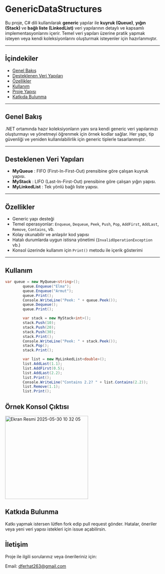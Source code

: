 # GenericDataStructures

Bu proje, C# dili kullanılarak **generic** yapılar ile **kuyruk (Queue)**, **yığın (Stack)** ve **bağlı liste (LinkedList)** veri yapılarının detaylı ve kapsamlı implementasyonlarını içerir. Temel veri yapıları üzerine pratik yapmak isteyen veya kendi koleksiyonlarını oluşturmak isteyenler için hazırlanmıştır.

---

## İçindekiler

- [Genel Bakış](#genel-bakış)
- [Desteklenen Veri Yapıları](#desteklenen-veri-yapıları)
- [Özellikler](#özellikler)
- [Kullanım](#kullanım)
- [Proje Yapısı](#proje-yapısı)
- [Katkıda Bulunma](#katkıda-bulunma)

---

## Genel Bakış

.NET ortamında hazır koleksiyonların yanı sıra kendi generic veri yapılarınızı oluşturmayı ve yönetmeyi öğrenmek için örnek kodlar sağlar. Her yapı, tip güvenliği ve yeniden kullanılabilirlik için generic tiplerle tasarlanmıştır.

---

## Desteklenen Veri Yapıları

- **MyQueue<T>** : FIFO (First-In-First-Out) prensibine göre çalışan kuyruk yapısı.
- **MyStack<T>** : LIFO (Last-In-First-Out) prensibine göre çalışan yığın yapısı.
- **MyLinkedList<T>** : Tek yönlü bağlı liste yapısı.


---

## Özellikler

- Generic yapı desteği
- Temel operasyonlar: `Enqueue`, `Dequeue`, `Peek`, `Push`, `Pop`, `AddFirst`, `AddLast`, `Remove`, `Contains`, vb.
- Kolay okunabilir ve anlaşılır kod yapısı
- Hatalı durumlarda uygun istisna yönetimi (`InvalidOperationException` vb.)
- Konsol üzerinde kullanım için `Print()` metodu ile içerik gösterimi

---

## Kullanım

```csharp
var queue = new MyQueue<string>();
        queue.Enqueue("Elma");
        queue.Enqueue("Armut");
        queue.Print();
        Console.WriteLine("Peek: " + queue.Peek());
        queue.Dequeue();
        queue.Print();

        var stack = new MyStack<int>();
        stack.Push(10);
        stack.Push(20);
        stack.Push(30);
        stack.Print();
        Console.WriteLine("Peek: " + stack.Peek());
        stack.Pop();
        stack.Print();

        var list = new MyLinkedList<double>();
        list.AddLast(1.1);
        list.AddFirst(0.5);
        list.AddLast(2.2);
        list.Print();
        Console.WriteLine("Contains 2.2? " + list.Contains(2.2));
        list.Remove(1.1);
        list.Print();
```
## Örnek Konsol Çıktısı
<img width="270" alt="Ekran Resmi 2025-05-30 10 32 05" src="https://github.com/user-attachments/assets/abee1b7e-bcb5-4c74-9c7f-95116343ac3c" />

## Katkıda Bulunma

Katkı yapmak istersen lütfen fork edip pull request gönder. Hatalar, öneriler veya yeni veri yapısı istekleri için issue açabilirsin.

## İletişim

Proje ile ilgili sorularınız veya önerileriniz için:

Email: dferhat263@gmail.com

